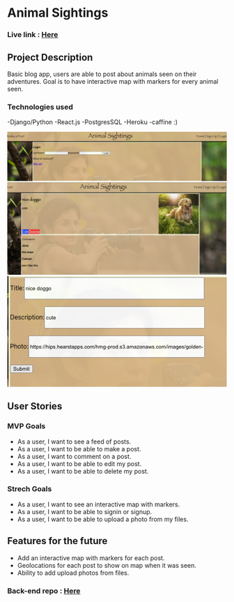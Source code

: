 # Animal Sightings

### Live link : [Here](https://still-castle-25816.herokuapp.com/)

## Project Description

Basic blog app, users are able to post about animals seen on their adventures. Goal is to have interactive map with markers for every animal seen.

### Technologies used
-Django/Python
-React.js
-PostgresSQL
-Heroku
-caffine :)


![screenshot1](/planning/1.png)
![screenshot2](/planning/2.png)
![screenshot3](/planning/3.png)

## User Stories

### MVP Goals
- As a user, I want to see a feed of posts.
- As a user, I want to be able to make a post.
- As a user, I want to comment on a post.
- As a user, I want to be able to edit my post.
- As a user, I want to be able to delete my post.

### Strech Goals
- As a user, I want to see an interactive map with markers.
- As a user, I want to be able to signin or signup.
- As a user, I want to be able to upload a photo from my files.

## Features for the future
- Add an interactive map with markers for each post.
- Geolocations for each post to show on map when it was seen.
- Ability to add upload photos from files.

### Back-end repo : [Here](https://github.com/Caesar11SL/Animal-Sightings)

